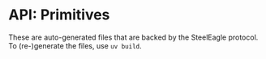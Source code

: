# API: Primitives
These are auto-generated files that are backed by the SteelEagle protocol.
To (re-)generate the files, use `uv build`.
